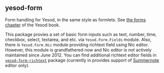 ## yesod-form

Form handling for Yesod, in the same style as formlets. See [the forms
chapter](http://www.yesodweb.com/book/forms) of the Yesod book.

This package provies a set of basic form inputs such as text, number, time,
checkbox, select, textarea, and etc. via `Yesod.Form.Fields` module.  Also,
there is `Yesod.Form.Nic` module providing richtext field using Nic editor.
However, this module is grandfathered now and Nic editor is not actively
maintained since June 2012.  You can find additional richtext editor fields in
[`yesod-form-richtext`][yesod-form-richtext] package (currently in provides
support of [Summernote][summernote] editor only).

[yesod-form-richtext]:http://hackage.haskell.org/package/yesod-form-richtext
[summernote]:http://summernote.org/
